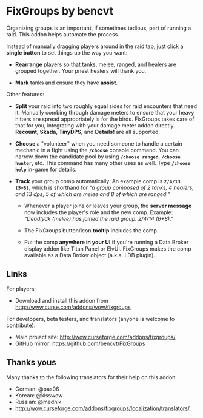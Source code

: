 # FixGroups by bencvt

Organizing groups is an important, if sometimes tedious, part of running a raid. This addon helps automate the process.

Instead of manually dragging players around in the raid tab, just click a **single button** to set things up the way you want:

 * **Rearrange** players so that tanks, melee, ranged, and healers are grouped together. Your priest healers will thank you.

 * **Mark** tanks and ensure they have **assist**.

Other features:

 * **Split** your raid into two roughly equal sides for raid encounters that need it. Manually combing through damage meters to ensure that your heavy hitters are spread appropriately is for the birds. FixGroups takes care of that for you, integrating with your damage meter addon directly. **Recount**, **Skada**, **TinyDPS**, and **Details!** are all supported.

 * **Choose** a "volunteer" when you need someone to handle a certain mechanic in a fight using the **`/choose`** console command. You can narrow down the candidate pool by using **`/choose ranged`**, **`/choose hunter`**, etc. This command has many other uses as well. Type **`/choose help`** in-game for details.

 * **Track** your group comp automatically. An example comp is **`2/4/13 (5+8)`**, which is shorthand for *"a group composed of 2 tanks, 4 healers, and 13 dps, 5 of which are melee and 8 of which are ranged."*

   * Whenever a player joins or leaves your group, the **server message** now includes the player's role and the new comp. Example: *"Deadlydk (melee) has joined the raid group. 2/4/14 (6+8)."*

   * The FixGroups button/icon **tooltip** includes the comp.

   * Put the comp **anywhere in your UI** if you're running a Data Broker display addon like Titan Panel or ElvUI. FixGroups makes the comp available as a Data Broker object (a.k.a. LDB plugin).

## Links

For players:

 * Download and install this addon from http://www.curse.com/addons/wow/fixgroups

For developers, beta testers, and translators (anyone is welcome to contribute):

 * Main project site: http://wow.curseforge.com/addons/fixgroups/
 * GitHub mirror: https://github.com/bencvt/FixGroups

## Thanks yous

Many thanks to the following translators for their help on this addon:

 * German: @pas06
 * Korean: @kisswow
 * Russian: @mednik
 * http://wow.curseforge.com/addons/fixgroups/localization/translators/
